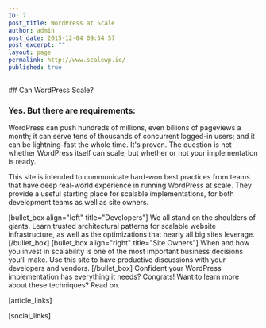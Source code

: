 ```yaml
---
ID: 7
post_title: WordPress at Scale
author: admin
post_date: 2015-12-04 09:54:57
post_excerpt: ""
layout: page
permalink: http://www.scalewp.io/
published: true
---
```

<div id="wpas"></div>
## Can WordPress Scale?

### Yes. But there are requirements:

<span></span>WordPress can push hundreds of millions, even billions of pageviews a month; it can serve tens of thousands of concurrent logged-in users; and it can be lightning-fast the whole time. It's proven. The question is not whether WordPress itself can scale, but whether or not your implementation is ready.

This site is intended to communicate hard-won best practices from teams that have deep real-world experience in running WordPress at scale. They provide a useful starting place for scalable implementations, for both development teams as well as site owners.

[bullet_box align="left" title="Developers"]
We all stand on the shoulders of giants. Learn trusted architectural patterns for scalable website infrastructure, as well as the optimizations that nearly all big sites leverage.
[/bullet_box]
[bullet_box align="right" title="Site Owners"]
When and how you invest in scalability is one of the most important business decisions you'll make. Use this site to have productive discussions with your developers and vendors.
[/bullet_box]
Confident your WordPress implementation has everything it needs? Congrats! Want to learn more about these techniques? Read on.

<!--- Do not edit below this line. Automatically pulls in resources. -->

[article_links]

[social_links]
